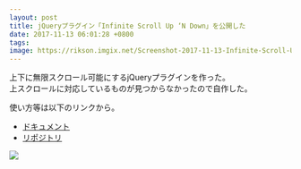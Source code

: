 ```yaml
---
layout: post
title: jQueryプラグイン「Infinite Scroll Up ‘N Down」を公開した
date: 2017-11-13 06:01:28 +0800
tags: 
image: https://rikson.imgix.net/Screenshot-2017-11-13-Infinite-Scroll-Up-N-Down1.png
---
```

上下に無限スクロール可能にするjQueryプラグインを作った。  
上スクロールに対応しているものが見つからなかったので自作した。

使い方等は以下のリンクから。

- [ドキュメント](https://rikuson.github.io/infinite-scroll-up-n-down)
- [リポジトリ](https://github.com/rikuson/infinite-scroll-up-n-down)

![](https://rikson.imgix.net/infinite-scroll-demo.gif)


